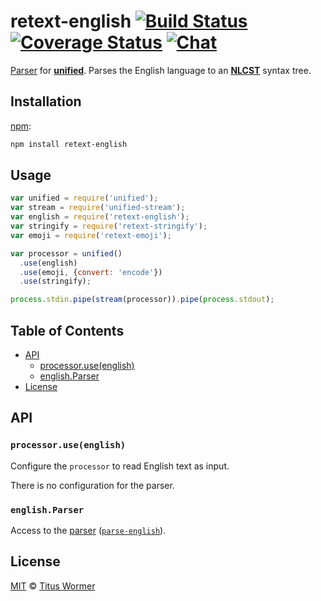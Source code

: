 # retext-english [![Build Status][build-badge]][build-status] [![Coverage Status][coverage-badge]][coverage-status] [![Chat][chat-badge]][chat]

[Parser][] for [**unified**][unified].  Parses the English language to
an [**NLCST**][nlcst] syntax tree.

## Installation

[npm][]:

```bash
npm install retext-english
```

## Usage

```js
var unified = require('unified');
var stream = require('unified-stream');
var english = require('retext-english');
var stringify = require('retext-stringify');
var emoji = require('retext-emoji');

var processor = unified()
  .use(english)
  .use(emoji, {convert: 'encode'})
  .use(stringify);

process.stdin.pipe(stream(processor)).pipe(process.stdout);
```

## Table of Contents

*   [API](#api)
    *   [processor.use(english)](#processoruseenglish)
    *   [english.Parser](#englishparser)
*   [License](#license)

## API

### `processor.use(english)`

Configure the `processor` to read English text as input.

There is no configuration for the parser.

### `english.Parser`

Access to the [parser][] ([`parse-english`][parse-english]).

## License

[MIT][license] © [Titus Wormer][author]

<!-- Definitions -->

[build-badge]: https://img.shields.io/travis/retextjs/retext.svg

[build-status]: https://travis-ci.org/retextjs/retext

[coverage-badge]: https://img.shields.io/codecov/c/github/retextjs/retext.svg

[coverage-status]: https://codecov.io/github/retextjs/retext

[chat-badge]: https://img.shields.io/gitter/room/retextjs/Lobby.svg

[chat]: https://gitter.im/retextjs/Lobby

[license]: https://github.com/retextjs/retext/blob/master/LICENSE

[author]: http://wooorm.com

[npm]: https://docs.npmjs.com/cli/install

[unified]: https://github.com/unifiedjs/unified

[nlcst]: https://github.com/syntax-tree/nlcst

[parser]: https://github.com/unifiedjs/unified#processorparser

[parse-english]: https://github.com/wooorm/parse-english
